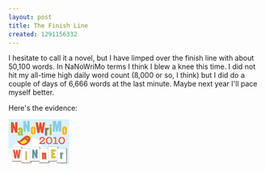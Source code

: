 ```yaml
---
layout: post
title: The Finish Line
created: 1291156332
---
```

I hesitate to call it a novel, but I have limped over the finish line with about 50,100 words.  In NaNoWriMo terms I think I blew a knee this time.  I did not hit my all-time high daily word count (8,000 or so, I think) but I did do a couple of days of 6,666 words at the last minute.  Maybe next year I'll pace myself better.<!--break-->

Here's the evidence:

![NaNoWriMo 2010 Winner](/files/pictures/nano_10_winner_120x90-3.png)
